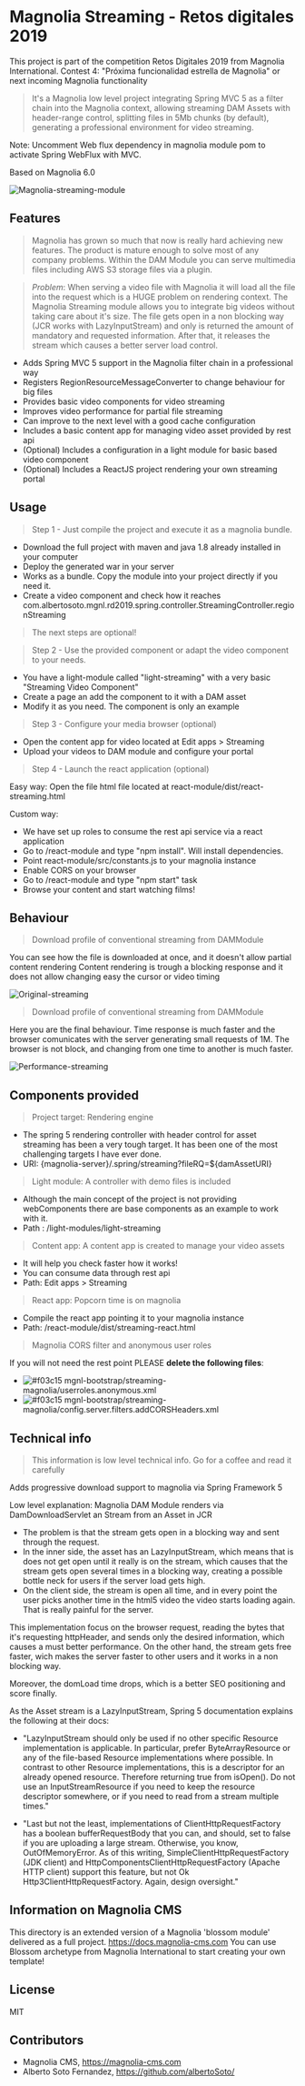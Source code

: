 # Magnolia Streaming - Retos digitales 2019  

This project is part of the competition Retos Digitales 2019 from Magnolia International. 
Contest 4: "Próxima funcionalidad estrella de Magnolia" or next incoming Magnolia functionality


> It's a Magnolia low level project integrating Spring MVC 5 as a filter chain into the Magnolia context, allowing streaming DAM Assets with header-range control, splitting files in 5Mb chunks (by default), generating a professional environment for video streaming.

Note: Uncomment Web flux dependency in magnolia module pom to activate Spring WebFlux with MVC.

Based on Magnolia 6.0

![Magnolia-streaming-module](readme/magnolia-streaming.jpg)

## Features
> Magnolia has grown so much that now is really hard achieving new features. The product is mature enough to solve most of any company problems. Within the DAM Module you can serve multimedia files including AWS S3 storage files via a plugin. 

> *Problem*: When serving a video file with Magnolia it will load all the file into the request which is a HUGE problem on rendering context. The Magnolia Streaming module allows you to integrate big videos without taking care about it's size. The file gets open in a non blocking way (JCR works with LazyInputStream) and only is returned the amount of mandatory and requested information. After that, it releases the stream which causes a better server load control.   

- Adds Spring MVC 5 support in the Magnolia filter chain in a professional way
- Registers RegionResourceMessageConverter to change behaviour for big files
- Provides basic video components for video streaming
- Improves video performance for partial file streaming
- Can improve to the next level with a good cache configuration
- Includes a basic content app for managing video asset provided by rest api
- (Optional) Includes a configuration in a light module for basic based video component
- (Optional) Includes a ReactJS project rendering your own streaming portal

## Usage
> Step 1 - Just compile the project and execute it as a magnolia bundle. 

- Download the full project with maven and java 1.8 already installed in your computer
- Deploy the generated war in your server
- Works as a bundle. Copy the module into your project directly if you need it.
- Create a video component and check how it reaches com.albertosoto.mgnl.rd2019.spring.controller.StreamingController.regionStreaming

> The next steps are optional!

> Step 2 - Use the provided component or adapt the video component to your needs. 

- You have a light-module called "light-streaming" with a very basic "Streaming Video Component"
- Create a page an add the component to it with a DAM asset
- Modify it as you need. The component is only an example

> Step 3 - Configure your media browser (optional)

- Open the content app for video located at Edit apps > Streaming
- Upload your videos to DAM module and configure your portal

> Step 4 - Launch the react application (optional)

Easy way: Open the file html file located at react-module/dist/react-streaming.html

Custom way:
 
- We have set up roles to consume the rest api service via a react application
- Go to /react-module and type "npm install". Will install dependencies.
- Point react-module/src/constants.js to your magnolia instance
- Enable CORS on your browser
- Go to /react-module and type "npm start" task
- Browse your content and start watching films! 

## Behaviour

> Download profile of conventional streaming from DAMModule

You can see how the file is downloaded at once, and it doesn't allow partial content rendering
Content rendering is trough a blocking response and it does not allow changing easy the cursor or video timing

![Original-streaming](readme/streaming-original.jpg)

> Download profile of conventional streaming from DAMModule

Here you are the final behaviour. Time response is much faster and the browser comunicates with the server generating small requests of 1M.
The browser is not block, and changing from one time to another is much faster. 

![Performance-streaming](readme/streaming-performance.jpg)

## Components provided

> Project target: Rendering engine

- The spring 5 rendering controller with header control for asset streaming has been a very tough target. It has been one of the most challenging targets I have ever done.
- URI: {magnolia-server}/.spring/streaming?fileRQ=${damAssetURI}

> Light module: A controller with demo files is included 
- Although the main concept of the project is not providing webComponents there are base components as an example to work with it.
- Path : /light-modules/light-streaming

> Content app: A content app is created to manage your video assets

- It will help you check faster how it works!
- You can consume data through rest api
- Path: Edit apps > Streaming 

> React app: Popcorn time is on magnolia

- Compile the react app pointing it to your magnolia instance
- Path: /react-module/dist/streaming-react.html

> Magnolia CORS filter and anonymous user roles  

If you will not need the rest point PLEASE **delete the following files**:


- ![#f03c15](https://placehold.it/15/f03c15/000000?text=+)  mgnl-bootstrap/streaming-magnolia/userroles.anonymous.xml
- ![#f03c15](https://placehold.it/15/f03c15/000000?text=+) mgnl-bootstrap/streaming-magnolia/config.server.filters.addCORSHeaders.xml 


## Technical info

> This information is low level technical info. Go for a coffee and read it carefully

Adds progressive download support to magnolia via Spring Framework 5
  
Low level explanation: Magnolia DAM Module renders via DamDownloadServlet an Stream from an Asset in JCR

- The problem is that the stream gets open in a blocking way and sent through the request.
- In the inner side, the asset has an LazyInputStream, which means that is does not get open until it really is on the stream, which causes that the stream gets open several times in a blocking way, creating a possible bottle neck for users if the server load gets high.
- On the client side, the stream is open all time, and in every point the user picks another time in the html5 video the video starts loading again. That is really painful for the server.

This implementation focus on the browser request, reading the bytes that it's requesting httpHeader, and sends only the desired information, which causes a must better performance. On the other hand, the stream gets free faster, wich makes the server faster to other users and it works in a non blocking way.

Moreover, the domLoad time drops, which is a better SEO positioning and score finally.

As the Asset stream is a LazyInputStream, Spring 5 documentation explains the following at their docs:

- "LazyInputStream should only be used if no other specific Resource implementation is applicable. In particular, prefer ByteArrayResource or any of the file-based Resource implementations where possible. In contrast to other Resource implementations, this is a descriptor for an already opened resource. Therefore returning true from isOpen(). Do not use an InputStreamResource if you need to keep the resource descriptor somewhere, or if you need to read from a stream multiple times."

- "Last but not the least, implementations of ClientHttpRequestFactory has a boolean bufferRequestBody that you can, and should, set to false if you are uploading a large stream. Otherwise, you know, OutOfMemoryError. As of this writing, SimpleClientHttpRequestFactory (JDK client) and HttpComponentsClientHttpRequestFactory (Apache HTTP client) support this feature, but not Ok Http3ClientHttpRequestFactory. Again, design oversight."
  
## Information on Magnolia CMS
This directory is an extended version of a Magnolia 'blossom module' delivered as a full project.
https://docs.magnolia-cms.com
You can use Blossom archetype from Magnolia International to start creating your own template!

## License

MIT

## Contributors

- Magnolia CMS, https://magnolia-cms.com
- Alberto Soto Fernandez, https://github.com/albertoSoto/